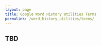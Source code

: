```yaml
---
layout: page
title: Google Word History Utilities Terms
permalink: /word_history_utilities/terms/
---
```


## TBD